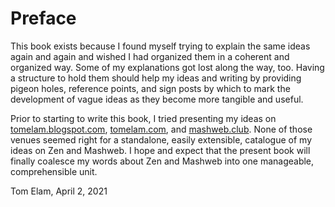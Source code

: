 # Preface

This book exists because I found myself trying to explain the same ideas again and again and wished I had organized them in a coherent and organized way. Some of my explanations got lost along the way, too. Having a structure to hold them should help my ideas and writing by providing pigeon holes, reference points, and sign posts by which to mark the development of vague ideas as they become more tangible and useful.

Prior to starting to write this book, I tried presenting my ideas on [tomelam.blogspot.com](https://tomelam.blogspot.com), [tomelam.com](https://tomelam.com), and [mashweb.club](https://mashweb.club). None of those venues seemed right for a standalone, easily extensible, catalogue of my ideas on Zen and Mashweb. I hope and expect that the present book will finally coalesce my words about Zen and Mashweb into one manageable, comprehensible unit.

Tom Elam, April 2, 2021





